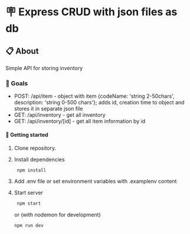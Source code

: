 # 🪧 Express CRUD with json files as db

## 📋 About

Simple API for storing inventory

### 🚀 Goals

- POST: /api/item - object with item {codeName: 'string 2-50chars', description: 'string 0-500 chars'}; adds id, creation time to object and stores it in separate json file
- GET: /api/inventory - get all inventory
- GET: /api/inventory/[id] - get all item information by id

#### 🏁 Getting started

1. Clone repository.
2. Install dependencies

   ```sh
    npm install
   ```

3. Add .env file or set environment variables with .examplenv content

4. Start server

   ```sh
    npm start
   ```

   or (with nodemon for development)

   ```sh
   npm run dev
   ```
